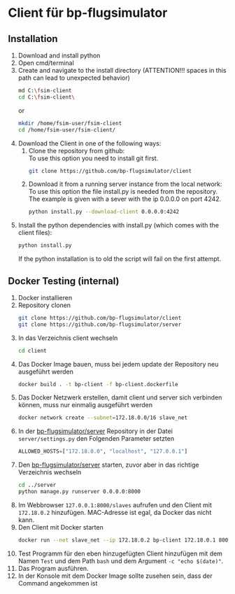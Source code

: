 # Client für bp-flugsimulator

## Installation
1. Download and install python
1. Open cmd/terminal
1.  Create and navigate to the install directory (ATTENTION!!! spaces in this path can lead to unexpected behavior)
    ```sh
    md C:\fsim-client
    cd C:\fsim-client\
    ```
    or
    ```sh
    mkdir /home/fsim-user/fsim-client
    cd /home/fsim-user/fsim-client/
    ```
1. Download the Client in one of the following ways:
    1.  Clone the repository from github:  
        To use this option you need to install git first.
        ```sh
        git clone https://github.com/bp-flugsimulator/client
        ```
    1.  Download it from a running server instance from the local network:  
       To use this option the file install.py is needed from the repository.
       The example is given with a sever with the ip 0.0.0.0 on port 4242.
        ```sh
        python install.py --download-client 0.0.0.0:4242
        ```
1. Install the python dependencies with install.py (which comes with the client files):
    ```sh
    python install.py
    ```
    If the python installation is to old the script will fail on the first attempt.



## Docker Testing (internal)
1. Docker installieren
1. Repository clonen
    ```sh
    git clone https://github.com/bp-flugsimulator/client
    git clone https://github.com/bp-flugsimulator/server
    ```
1. In das Verzeichnis client wechseln
    ```sh
    cd client
    ```
1. Das Docker Image bauen, muss bei jedem update der Repository neu ausgeführt werden
    ```sh
    docker build . -t bp-client -f bp-client.dockerfile
    ```
1. Das Docker Netzwerk erstellen, damit client und server sich verbinden können, muss nur einmalig ausgeführt werden
    ```sh
    docker network create --subnet=172.18.0.0/16 slave_net
    ```
1. In der [bp-flugsimulator/server](https://github.com/bp-flugsimulator/server) Repository in der Datei `server/settings.py` den Folgenden Parameter setzten
    ```py
    ALLOWED_HOSTS=["172.18.0.0", "localhost", "127.0.0.1"]
    ```
1. Den [bp-flugsimulator/server](https://github.com/bp-flugsimulator/server) starten, zuvor aber in das richtige Verzeichnis wechseln
    ```sh
    cd ../server
    python manage.py runserver 0.0.0.0:8000
    ```
1. Im Webbrowser `127.0.0.1:8000/slaves` aufrufen und den Client mit `172.18.0.2` hinzufügen. MAC-Adresse ist egal, da Docker das nicht kann.
1. Den Client mit Docker starten
    ```sh
    docker run --net slave_net --ip 172.18.0.2 bp-client 172.18.0.1 8000
    ```
1. Test Programm für den eben hinzugefügten Client hinzufügen mit dem Namen `Test` und dem Path `bash` und dem Argument `-c "echo $(date)"`.
1. Das Program ausführen.
1. In der Konsole mit dem Docker Image sollte zusehen sein, dass der Command angekommen ist

